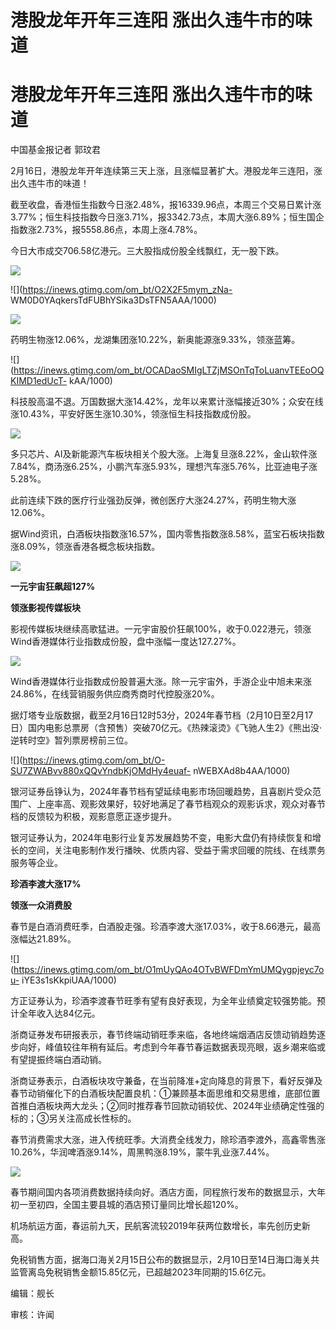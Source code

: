 # 港股龙年开年三连阳 涨出久违牛市的味道

# 港股龙年开年三连阳 涨出久违牛市的味道

中国基金报记者 郭玟君

2月16日，港股龙年开年连续第三天上涨，且涨幅显著扩大。港股龙年三连阳，涨出久违牛市的味道！

截至收盘，香港恒生指数今日涨2.48%，报16339.96点，本周三个交易日累计涨3.77%；恒生科技指数今日涨3.71%，报3342.73点，本周大涨6.89%；恒生国企指数涨2.73%，报5558.86点，本周上涨4.78%。

今日大市成交706.58亿港元。三大股指成份股全线飘红，无一股下跌。

![](https://inews.gtimg.com/om_bt/Og6X596lGgCBVtz_ALLWCD2nUS5ovkDDueUd5w4DqmDMoAA/1000)

![](https://inews.gtimg.com/om_bt/O2X2F5mym_zNa-
WM0D0YAqkersTdFUBhYSika3DsTFN5AAA/1000)

![](https://inews.gtimg.com/om_bt/OQZuKLIfLQIn7eNYF5fdpVO5BQu0gaYeEOklDrg5IwWfUAA/1000)

药明生物涨12.06%，龙湖集团涨10.22%，新奥能源涨9.33%，领涨蓝筹。

![](https://inews.gtimg.com/om_bt/OCADaoSMIgLTZjMSOnTqToLuanvTEEoOQKIMD1edUcT-
kAA/1000)

科技股高温不退。万国数据大涨14.42%，龙年以来累计涨幅接近30%；众安在线涨10.43%，平安好医生涨10.30%，领涨恒生科技指数成份股。

![](https://inews.gtimg.com/om_bt/OPYlOT6bmNDAe2m_2IAddZtRI9P3ZmReQiRZXH5zHaRQYAA/1000)

多只芯片、AI及新能源汽车板块相关个股大涨。上海复旦涨8.22%，金山软件涨7.84%，商汤涨6.25%，小鹏汽车涨5.93%，理想汽车涨5.76%，比亚迪电子涨5.28%。

此前连续下跌的医疗行业强劲反弹，微创医疗大涨24.27%，药明生物大涨12.06%。

据Wind资讯，白酒板块指数涨16.57%，国内零售指数涨8.58%，蓝宝石板块指数涨8.09%，领涨香港各概念板块指数。

![](https://inews.gtimg.com/om_bt/Oh5_I3HBjhyXIa038XalLuGv9_5LNlaasKB_KSRFMEHP4AA/1000)

**一元宇宙狂飙超127%**

**领涨影视传媒板块**

影视传媒板块继续高歌猛进。一元宇宙股价狂飙100%，收于0.022港元，领涨Wind香港媒体行业指数成份股，盘中涨幅一度达127.27%。

![](https://inews.gtimg.com/om_bt/OyQ9WjZ-1cPBevHILbrkqt-1gfsnwKdQ5NRrUa_DfdpdMAA/1000)

Wind香港媒体行业指数成份股普遍大涨。除一元宇宙外，手游企业中旭未来涨24.86%，在线营销服务供应商秀商时代控股涨20%。

据灯塔专业版数据，截至2月16日12时53分，2024年春节档（2月10日至2月17日）国内电影总票房（含预售）突破70亿元。《热辣滚烫》《飞驰人生2》《熊出没·逆转时空》暂列票房榜前三位。

![](https://inews.gtimg.com/om_bt/O-SU7ZWABvv880xQQvYndbKjOMdHy4euaf-
nWEBXAd8b4AA/1000)

银河证券岳铮认为，2024年春节档有望延续电影市场回暖趋势，且喜剧片受众范围广、上座率高、观影效果好，较好地满足了春节档观众的观影诉求，观众对春节档的反馈较为积极，观影意愿正逐步提升。

银河证券认为，2024年电影行业复苏发展趋势不变，电影大盘仍有持续恢复和增长的空间，关注电影制作发行播映、优质内容、受益于需求回暖的院线、在线票务服务等企业。

**珍酒李渡大涨17%**

**领涨一众消费股**

春节是白酒消费旺季，白酒股走强。珍酒李渡大涨17.03%，收于8.66港元，最高涨幅达21.89%。

![](https://inews.gtimg.com/om_bt/O1mUyQAo4OTvBWFDmYmUMQygpjeyc7ou-
iYE3s1sKkpiUAA/1000)

方正证券认为，珍酒李渡春节旺季有望有良好表现，为全年业绩奠定较强势能。预计全年收入达84亿元。

浙商证券发布研报表示，春节终端动销旺季来临，各地终端烟酒店反馈动销趋势逐步向好，峰值较往年稍有延后。考虑到今年春节春运数据表现亮眼，返乡潮来临或有望提振终端白酒动销。

浙商证券表示，白酒板块攻守兼备，在当前降准+定向降息的背景下，看好反弹及春节动销催化下的白酒板块配置良机：①兼顾基本面思维和交易思维，底部位置首推白酒板块两大龙头；②同时推荐春节回款动销较优、2024年业绩确定性强的标的；③另关注高成长性标的。

春节消费需求大涨，进入传统旺季。大消费全线发力，除珍酒李渡外，高鑫零售涨10.26%，华润啤酒涨9.14%，周黑鸭涨8.19%，蒙牛乳业涨7.44%。

![](https://inews.gtimg.com/om_bt/OeyA7NtXFeOC866lAtKEIJLf4gG2tszy2BjIOYEE97_J8AA/1000)

春节期间国内各项消费数据持续向好。酒店方面，同程旅行发布的数据显示，大年初一至初四，全国主要县城的酒店预订量同比增长超120%。

机场航运方面，春运前九天，民航客流较2019年获两位数增长，率先创历史新高。

免税销售方面，据海口海关2月15日公布的数据显示，2月10日至14日海口海关共监管离岛免税销售金额15.85亿元，已超越2023年同期的15.6亿元。

编辑：舰长

审核：许闻

